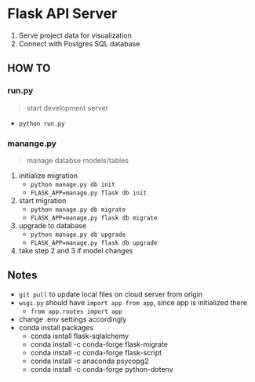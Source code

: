 # Flask API Server

1. Serve project data for visualization
2. Connect with Postgres SQL database

## HOW TO

### run.py

> start development server

+ `python run.py`

### manange.py

> manage databse models/tables

1. initialize migration
    + `python manage.py db init`
    + `FLASK_APP=manage.py flask db init`
2. start migration
    + `python manage.py db migrate`
    + `FLASK_APP=manage.py flask db migrate`
3. upgrade to database
    + `python manage.py db upgrade`
    + `FLASK_APP=manage.py flask db upgrade`
4. take step 2 and 3 if model changes

## Notes

+ `git pull` to update local files on cloud server from origin
+ `wsgi.py` should have `import app from app`, since app is initialized there
  + `from app.routes import app`
+ change .env settings accordingly
+ conda install packages
  + conda isntall flask-sqlalchemy
  + conda install -c conda-forge flask-migrate
  + conda install -c conda-forge flask-script
  + conda install -c anaconda psycopg2
  + conda install -c conda-forge python-dotenv
  